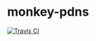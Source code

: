 # monkey-pdns
[![Travis CI](https://travis-ci.org/rockwyc992/monkey-pdns.svg?branch=develop)](https://travis-ci.org/rockwyc992/monkey-pdns)

